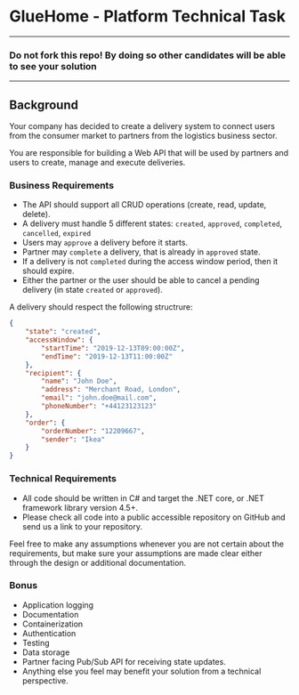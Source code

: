 # GlueHome - Platform Technical Task

---

### Do not fork this repo! By doing so other candidates will be able to see your solution

---

## Background

Your company has decided to create a delivery system to connect users from the consumer market to partners from the logistics business sector.

You are responsible for building a Web API that will be used by partners and users to create, manage and execute deliveries.

### Business Requirements

* The API should support all CRUD operations (create, read, update, delete).
* A delivery must handle 5 different states: `created`, `approved`, `completed`, `cancelled`, `expired`
* Users may `approve` a delivery before it starts.
* Partner may `complete` a delivery, that is already in `approved` state.
* If a delivery is not `completed` during the access window period, then it should expire. 
* Either the partner or the user should be able to cancel a pending delivery (in state `created` or `approved`).

A delivery should respect the following structrure:

```json
{
    "state": "created",
    "accessWindow": {
        "startTime": "2019-12-13T09:00:00Z",
        "endTime": "2019-12-13T11:00:00Z"
    },
    "recipient": {
        "name": "John Doe",
        "address": "Merchant Road, London",
        "email": "john.doe@mail.com",
        "phoneNumber": "+44123123123"
    },
    "order": {
        "orderNumber": "12209667",
        "sender": "Ikea"
    }
}
```

### Technical Requirements

* All code should be written in C# and target the .NET core, or .NET framework library version 4.5+.
* Please check all code into a public accessible repository on GitHub and send us a link to your repository.

Feel free to make any assumptions whenever you are not certain about the requirements, but make sure your assumptions are made clear either through the design or additional documentation.

### Bonus
* Application logging
* Documentation
* Containerization
* Authentication
* Testing
* Data storage
* Partner facing Pub/Sub API for receiving state updates.
* Anything else you feel may benefit your solution from a technical perspective.
